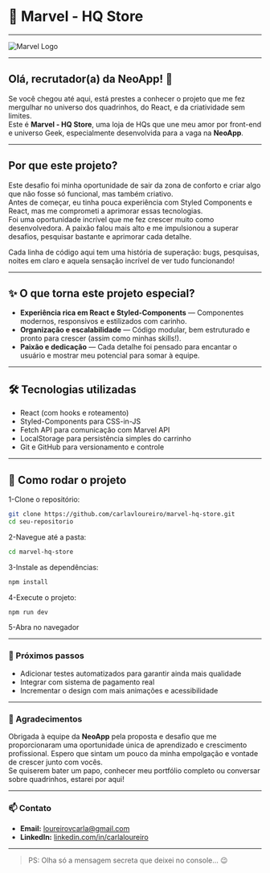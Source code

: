 # 🚀 Marvel - HQ Store 

---

![Marvel Logo](https://logodownload.org/wp-content/uploads/2017/05/marvel-logo-0.png)

---

## Olá, recrutador(a) da NeoApp! 👋

Se você chegou até aqui, está prestes a conhecer o projeto que me fez mergulhar no universo dos quadrinhos, do React, e da criatividade sem limites.  
Este é **Marvel - HQ Store**, uma loja de HQs que une meu amor por front-end e universo Geek, especialmente desenvolvida para a vaga na **NeoApp**.  

---

## Por que este projeto?

Este desafio foi minha oportunidade de sair da zona de conforto e criar algo que não fosse só funcional, mas também criativo.  
Antes de começar, eu tinha pouca experiência com Styled Components e React, mas me comprometi a aprimorar essas tecnologias.  
Foi uma oportunidade incrível que me fez crescer muito como desenvolvedora. A paixão falou mais alto e me impulsionou a superar desafios, pesquisar bastante e aprimorar cada detalhe.  

Cada linha de código aqui tem uma história de superação: bugs, pesquisas, noites em claro e aquela sensação incrível de ver tudo funcionando!

---

## ✨ O que torna este projeto especial?

- **Experiência rica em React e Styled-Components** — Componentes modernos, responsivos e estilizados com carinho.
- **Organização e escalabilidade** — Código modular, bem estruturado e pronto para crescer (assim como minhas skills!).
- **Paixão e dedicação** — Cada detalhe foi pensado para encantar o usuário e mostrar meu potencial para somar à equipe.

---

## 🛠 Tecnologias utilizadas

- React (com hooks e roteamento)
- Styled-Components para CSS-in-JS
- Fetch API para comunicação com Marvel API
- LocalStorage para persistência simples do carrinho
- Git e GitHub para versionamento e controle

---

## 🚀 Como rodar o projeto

1-Clone o repositório:
```bash
git clone https://github.com/carlavloureiro/marvel-hq-store.git
cd seu-repositorio
```
2-Navegue até a pasta:
```bash
cd marvel-hq-store
```
3-Instale as dependências:
```bash
npm install
```
4-Execute o projeto:
```bash
npm run dev
```

5-Abra no navegador

---

### 🎯 Próximos passos

- Adicionar testes automatizados para garantir ainda mais qualidade  
- Integrar com sistema de pagamento real  
- Incrementar o design com mais animações e acessibilidade  

---

### 🙏 Agradecimentos

Obrigada à equipe da **NeoApp** pela proposta e desafio que me proporcionaram uma oportunidade única de aprendizado e crescimento profissional. 
Espero que sintam um pouco da minha empolgação e vontade de crescer junto com vocês.  
Se quiserem bater um papo, conhecer meu portfólio completo ou conversar sobre quadrinhos, estarei por aqui!

---

### 📫 Contato

- **Email:** loureirovcarla@gmail.com 
- **LinkedIn:** [linkedin.com/in/carlaloureiro](https://linkedin.com/in/carlavloureiro)  

---

> PS: Olha só a mensagem secreta que deixei no console... 😉  

